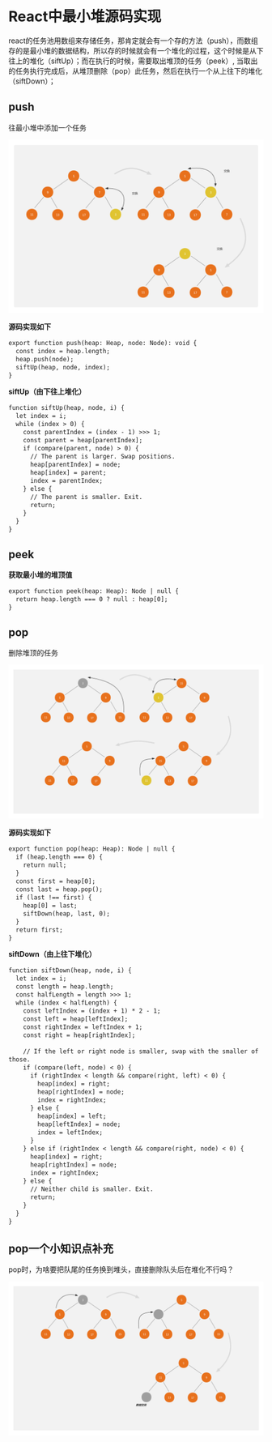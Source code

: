 # React中最小堆源码实现
react的任务池用数组来存储任务，那肯定就会有一个存的方法（push），而数组存的是最小堆的数据结构，所以存的时候就会有一个堆化的过程，这个时候是从下往上的堆化（siftUp）；而在执行的时候，需要取出堆顶的任务（peek）, 当取出的任务执行完成后，从堆顶删除（pop）此任务，然后在执行一个从上往下的堆化（siftDown）；

## push
往最小堆中添加一个任务

![这是图片](../images/siftUp.png "Magic Gardens")

**源码实现如下**
```ts{4}
export function push(heap: Heap, node: Node): void {
  const index = heap.length;
  heap.push(node);
  siftUp(heap, node, index);
}
```
**siftUp（由下往上堆化）**
```ts{4}
function siftUp(heap, node, i) {
  let index = i;
  while (index > 0) {
    const parentIndex = (index - 1) >>> 1;
    const parent = heap[parentIndex];
    if (compare(parent, node) > 0) {
      // The parent is larger. Swap positions.
      heap[parentIndex] = node;
      heap[index] = parent;
      index = parentIndex;
    } else {
      // The parent is smaller. Exit.
      return;
    }
  }
}
```

## peek
**获取最小堆的堆顶值**
```ts{4}
export function peek(heap: Heap): Node | null {
  return heap.length === 0 ? null : heap[0];
}
```

## pop
删除堆顶的任务

![这是图片](../images/siftDown.png "Magic Gardens")

**源码实现如下**
```ts{4}
export function pop(heap: Heap): Node | null {
  if (heap.length === 0) {
    return null;
  }
  const first = heap[0];
  const last = heap.pop();
  if (last !== first) {
    heap[0] = last;
    siftDown(heap, last, 0);
  }
  return first;
}
```
**siftDown（由上往下堆化）**
```ts{4}
function siftDown(heap, node, i) {
  let index = i;
  const length = heap.length;
  const halfLength = length >>> 1;
  while (index < halfLength) {
    const leftIndex = (index + 1) * 2 - 1;
    const left = heap[leftIndex];
    const rightIndex = leftIndex + 1;
    const right = heap[rightIndex];

    // If the left or right node is smaller, swap with the smaller of those.
    if (compare(left, node) < 0) {
      if (rightIndex < length && compare(right, left) < 0) {
        heap[index] = right;
        heap[rightIndex] = node;
        index = rightIndex;
      } else {
        heap[index] = left;
        heap[leftIndex] = node;
        index = leftIndex;
      }
    } else if (rightIndex < length && compare(right, node) < 0) {
      heap[index] = right;
      heap[rightIndex] = node;
      index = rightIndex;
    } else {
      // Neither child is smaller. Exit.
      return;
    }
  }
}
```

## pop一个小知识点补充
pop时，为啥要把队尾的任务换到堆头，直接删除队头后在堆化不行吗？

![这是图片](../images/siftDown_error.png "Magic Gardens")
